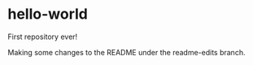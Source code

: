 # hello-world
First repository ever!

Making some changes to the README under the readme-edits branch.
